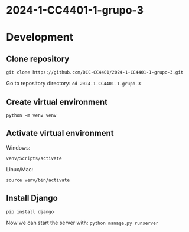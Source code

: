 # 2024-1-CC4401-1-grupo-3

# Development

## Clone repository

`git clone https://github.com/DCC-CC4401/2024-1-CC4401-1-grupo-3.git`

Go to repository directory: `cd 2024-1-CC4401-1-grupo-3`

## Create virtual environment

`python -m venv venv`

## Activate virtual environment

Windows:

`venv/Scripts/activate`

Linux/Mac:

`source venv/bin/activate`

## Install Django

`pip install django`

Now we can start the server with: `python manage.py runserver`
